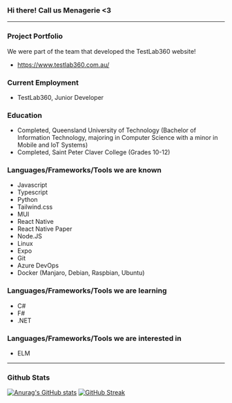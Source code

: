 ### Hi there! Call us Menagerie <3
_________________________________________________________________________________________________________________________________________________________________________
### Project Portfolio
We were part of the team that developed the TestLab360 website!
- https://www.testlab360.com.au/

### Current Employment
- TestLab360, Junior Developer

### Education
- Completed, Queensland University of Technology (Bachelor of Information Technology, majoring in Computer Science with a minor in Mobile and IoT Systems)
- Completed, Saint Peter Claver College (Grades 10-12)

### Languages/Frameworks/Tools we are known
- Javascript
- Typescript
- Python
- Tailwind.css
- MUI
- React Native
- React Native Paper
- Node.JS
- Linux
- Expo
- Git
- Azure DevOps
- Docker (Manjaro, Debian, Raspbian, Ubuntu)
  
### Languages/Frameworks/Tools we are learning
- C#
- F#
- .NET

### Languages/Frameworks/Tools we are interested in
- ELM

_________________________________________________________________________________________________________________________________________________________________________
### Github Stats

[![Anurag's GitHub stats](https://github-readme-stats.vercel.app/api?username=Singularity-1&theme=nightowl&count_private=true)](https://github.com/anuraghazra/github-readme-stats) 
[![GitHub Streak](https://github-readme-streak-stats.herokuapp.com/?user=Singularity-1&theme=nightowl)](https://git.io/streak-stats)
<!--
**Singularity-1/Singularity-1** is a ✨ _special_ ✨ repository because its `README.md` (this file) appears on your GitHub profile.

Here are some ideas to get you started:

- 🔭 I’m currently working on ...
- 🌱 I’m currently learning ...
- 👯 I’m looking to collaborate on ...
- 🤔 I’m looking for help with ...
- 💬 Ask me about ...
- 📫 How to reach me: ...
- 😄 Pronouns: ...
- ⚡ Fun fact: ...
-->
